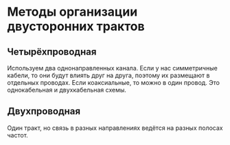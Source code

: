 # Методы организации двусторонних трактов

## Четырёхпроводная
Используем два однонаправленных канала. Если у нас симметричные кабели, то они
будут влиять друг на друга, поэтому их размещают в отдельных проводах. Если
коаксиальные, то можно в один провод. Это однокабельная и двухкабельная схемы.

## Двухпроводная
Один тракт, но связь в разных направлениях ведётся на разных полосах частот.
